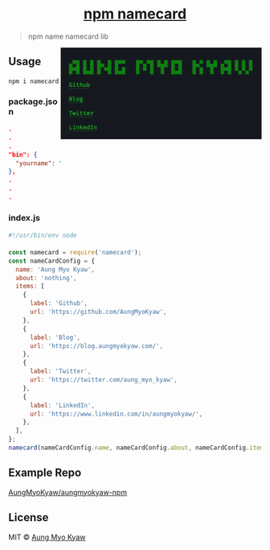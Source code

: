 <h1 align="center">
  <a href="#">
    npm namecard
  </a>
</h1>

> npm name namecard lib

<img src="./assets/ss.png" alt="npm_namecard_ss" align="right" width="400">

## Usage

```shell
npm i namecard
```

### package.json

```json
.
.
.
"bin": {
  "yourname": "./src/index.js"
},
.
.
.
```


### index.js

```javascript
#!/usr/bin/env node

const namecard = require('namecard');
const nameCardConfig = {
  name: 'Aung Myo Kyaw',
  about: 'nothing',
  items: [
    {
      label: 'Github',
      url: 'https://github.com/AungMyoKyaw',
    },
    {
      label: 'Blog',
      url: 'https://blog.aungmyokyaw.com/',
    },
    {
      label: 'Twitter',
      url: 'https://twitter.com/aung_myo_kyaw',
    },
    {
      label: 'LinkedIn',
      url: 'https://www.linkedin.com/in/aungmyokyaw/',
    },
  ],
};
namecard(nameCardConfig.name, nameCardConfig.about, nameCardConfig.items);
```

## Example Repo

[AungMyoKyaw/aungmyokyaw-npm](https://github.com/AungMyoKyaw/aungmyokyaw-npm)

## License

MIT © [Aung Myo Kyaw](https://github.com/AungMyoKyaw)
